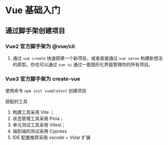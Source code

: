 # Vue 基础入门

## 通过脚手架创建项目

### Vue2 官方脚手架为 @vue/cli

1. 通过 `vue create` 快速搭建一个新项目，或者直接通过 `vue serve` 构建新想法的原型。你也可以通过 `vue ui` 通过一套图形化界面管理你的所有项目。

### Vue3 官方脚手架为 create-vue

使用命令 `npm init vue@latest` 创建项目

搭配的工具

1. 构建工具采用 Vite ；
2. 状态管理工具采用 Pinia；
3. 单元测试工具采用 Vitest；
4. 端到端的测试采用 Cypress
5. IDE 配置推荐采用 vscode + Volar 扩展
